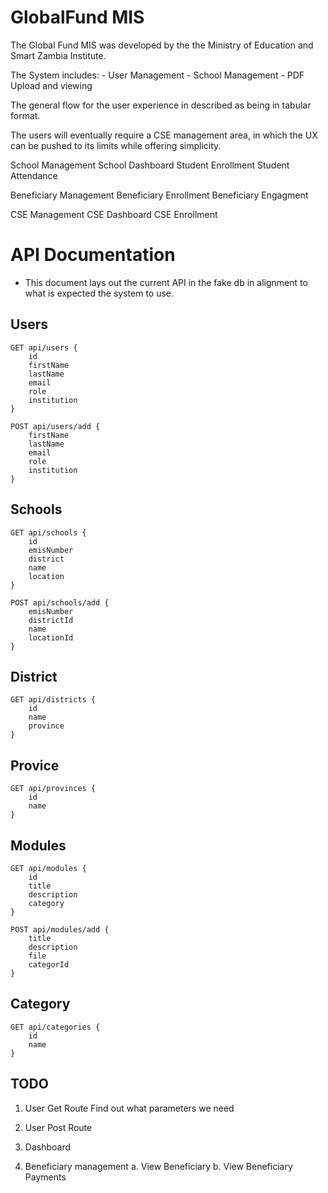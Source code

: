 # GlobalFund MIS

The Global Fund MIS was developed by the the Ministry of Education and Smart Zambia Institute.

The System includes: 
	- User Management
	- School Management
	- PDF Upload and viewing

The general flow for the user experience in described as being in tabular format.

The users will eventually require a CSE management area, in which the UX can be pushed to its limits
while offering simplicity.


School Management
School Dashboard
Student Enrollment
Student Attendance

Beneficiary Management
Beneficiary Enrollment
Beneficiary Engagment

CSE Management
CSE Dashboard 
CSE Enrollment


# API Documentation


- This document lays out the current API in the fake db in alignment to what is expected the system to use.


## Users

```
GET api/users { 
	id
	firstName
	lastName
	email
	role
	institution
}
```

```
POST api/users/add { 
	firstName
	lastName
	email
	role
	institution
}
```

## Schools

```
GET api/schools {
	id
	emisNumber
	district
	name
	location
}
```


```
POST api/schools/add {
	emisNumber
	districtId
	name
	locationId
}
```


## District

```
GET api/districts {
	id
	name
	province
}
```

## Provice

```
GET api/provinces {
	id
	name
} 
```


## Modules


```
GET api/modules {
	id
	title
	description
	category
}
```


```
POST api/modules/add {
	title
	description
	file
	categorId
}
```

## Category

```
GET api/categories {
	id
	name
}
```

## TODO
1. User Get Route
	Find out what parameters we need

2. User Post Route


3. Dashboard

4. Beneficiary management
	a. View Beneficiary
	b. View Beneficiary Payments

